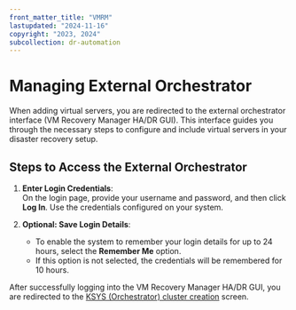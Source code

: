 ```yaml
---
front_matter_title: "VMRM"
lastupdated: "2024-11-16"
copyright: "2023, 2024"
subcollection: dr-automation
---
```

# Managing External Orchestrator

When adding virtual servers, you are redirected to the external orchestrator interface (VM Recovery Manager HA/DR GUI). This interface guides you through the necessary steps to configure and include virtual servers in your disaster recovery setup.

## Steps to Access the External Orchestrator

1. **Enter Login Credentials**:  
   On the login page, provide your username and password, and then click **Log In**. Use the credentials configured on your system.

2. **Optional: Save Login Details**:  
   - To enable the system to remember your login details for up to 24 hours, select the **Remember Me** option.  
   - If this option is not selected, the credentials will be remembered for 10 hours.

After successfully logging into the VM Recovery Manager HA/DR GUI, you are redirected to the [KSYS (Orchestrator) cluster creation]() screen.
